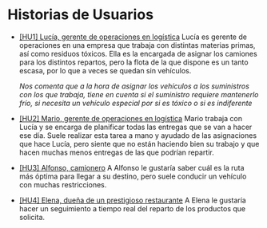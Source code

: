 # Historias de Usuarios

* [[HU1] Lucía, gerente de operaciones en logística](https://github.com/danieeeld2/LogisticsRoutes/issues/5)
Lucía es gerente de operaciones en una empresa que trabaja con distintas materias primas, así como residuos tóxicos. Ella es la encargada de asignar los camiones para los distintos repartos, pero la flota de la que dispone es un tanto escasa, por lo que a veces se quedan sin vehículos.

	_Nos comenta que a la hora de asignar los vehículos a los suministros con los que trabaja, tiene en cuenta si el suministro requiere mantenerlo frío, si necesita un vehículo especial por si es tóxico o si es indiferente_

* [[HU2] Mario, gerente de operaciones en logística](https://github.com/danieeeld2/LogisticsRoutes/issues/2)
Mario trabaja con Lucía y se encarga de planificar todas las entregas que se van a hacer ese día. Suele realizar esta tarea a mano y ayudado de las asignaciones que hace Lucía, pero siente que no están haciendo bien su trabajo y que hacen muchas menos entregas de las que podrían repartir.

* [[HU3] Alfonso, camionero](https://github.com/danieeeld2/LogisticsRoutes/issues/3)
A Alfonso le gustaría saber cuál es la ruta más óptima para llegar a su destino, pero suele conducir un vehículo con muchas restricciones.

* [[HU4] Elena, dueña de un prestigioso restaurante](https://github.com/danieeeld2/LogisticsRoutes/issues/4)
A Elena le gustaría hacer un seguimiento a tiempo real del reparto de los productos que solicita.

